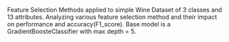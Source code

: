 Feature Selection Methods applied to simple Wine Dataset of 3 classes and 13 attributes.
Analyzing various feature selection method and their impact on performance and accuracy(F1_score).
Base model is a GradientBoosteClassifier with max depth = 5. 